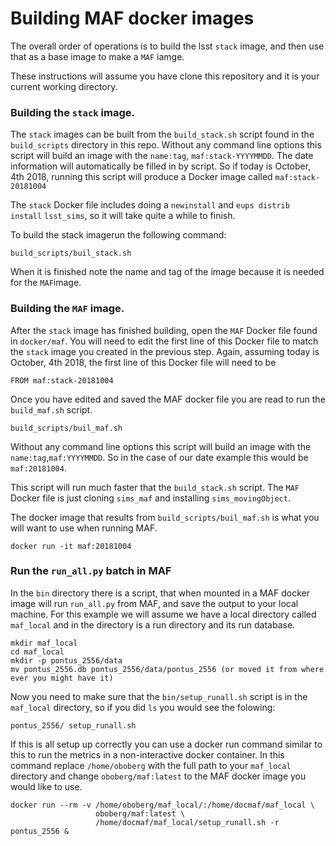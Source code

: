 # Building MAF docker images

The overall order of operations is to build the lsst `stack` image,
and then use that as a base image to make a `MAF` iamge.

These instructions will assume you have clone this repository and it
is your current working directory.

### Building the `stack` image.

The `stack` images can be built from the `build_stack.sh` script
found in the `build_scripts` directory in this repo. Without any
command line options this script will build an image with the `name:tag`,
`maf:stack-YYYYMMDD`. The date information will automatically be filled in by script.
So if today is October, 4th 2018, running this script will produce a Docker image
called `maf:stack-20181004`

The `stack` Docker file includes doing a `newinstall` and `eups distrib install`
`lsst_sims`, so it will take quite a while to finish.

To build the stack imagerun the following command:

~~~
build_scripts/buil_stack.sh
~~~

When it is finished note the name and tag of the image because it is needed
for the `MAF`image.

### Building the `MAF` image.

After the `stack` image has finished building, open the `MAF` Docker file found
in `docker/maf`. You will need to edit the first line of this Docker file to
match the `stack` image you created in the previous step. Again, assuming today
is October, 4th 2018, the first line of this Docker file will need to be

~~~
FROM maf:stack-20181004
~~~

Once you have edited and saved the MAF docker file you are read to run
the `build_maf.sh` script.

~~~
build_scripts/buil_maf.sh
~~~

Without any command line options this script will build an image with the `name:tag`,`maf:YYYYMMDD`. So in the case of our date example this would be
`maf:20181004`.

This script will run much faster that the `build_stack.sh` script. The `MAF`
Docker file is just cloning `sims_maf` and installing `sims_movingObject`.

The docker image that results from `build_scripts/buil_maf.sh` is what you
will want to use when running MAF.

~~~
docker run -it maf:20181004
~~~

### Run the `run_all.py` batch in MAF

In the `bin` directory there is a script, that when mounted in a MAF docker image
will run `run_all.py` from MAF, and save the output to your local machine. For this
example we will assume we have a local directory called `maf_local` and in the directory
is a run directory and its run database.

~~~
mkdir maf_local
cd maf_local
mkdir -p pontus_2556/data
mv pontus_2556.db pontus_2556/data/pontus_2556 (or moved it from where ever you might have it)
~~~

Now you need to make sure that the `bin/setup_runall.sh` script is in the `maf_local`
directory, so if you did `ls` you would see the folowing:

~~~
pontus_2556/ setup_runall.sh
~~~

If this is all setup up correctly you can use a docker run command similar to this
to run the metrics in a non-interactive docker container. In this command replace
`/home/oboberg` with the full path to your `maf_local` directory and change `oboberg/maf:latest`
to the MAF docker image you would like to use.

~~~
docker run --rm -v /home/oboberg/maf_local/:/home/docmaf/maf_local \
                   oboberg/maf:latest \
                   /home/docmaf/maf_local/setup_runall.sh -r pontus_2556 &
~~~
